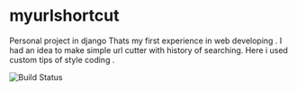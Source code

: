 # myurlshortcut
Personal project in django
Thats my first experience in web developing . I had an idea to make simple url cutter with history of searching.
Here i used custom tips of style coding .

![Build Status ](https://github.com/Yurasblv/myurlshortcut/actions/workflows/main.yml/badge.svg?branch=master)
